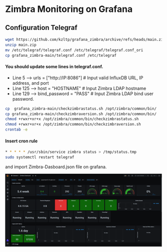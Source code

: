 # Zimbra Monitoring on Grafana
## Configuration Telegraf


```sh
wget https://github.com/kzltp/grafana_zimbra/archive/refs/heads/main.zip
unzip main.zip
mv /etc/telegraf/telegraf.conf /etc/telegraf/telegraf.conf_ori
cp grafana_zimbra-main/telegraf.conf /etc/telegraf
```

#### You should update some lines in telegraf.conf. 
 * Line 5 --> urls = ["http://IP:8086"] # Input valid InfluxDB URL, IP address, and port
 * Line 125 -->    host = "HOSTNAME" # Input Zimbra LDAP hostname
 * Line 129 -->    bind_password = "PASS" # Input Zimbra LDAP bind user password. 

```sh
cp  grafana_zimbra-main/checkzimbrastatus.sh /opt/zimbra/common/bin/
cp grafana_zimbra-main/checkzimbraversion.sh /opt/zimbra/common/bin/
chmod +rwxr+xr+x /opt/zimbra/common/bin/checkzimbrastatus.sh
chmod +rwxr+xr+x /opt/zimbra/common/bin/checkzimbraversion.sh
crontab -e
```

#### Insert cron rule
```sh
* * * * * /usr/sbin/service zimbra status > /tmp/status.tmp
sudo systemctl restart telegraf
```
and import Zimbra-Dasboard.json file on grafana.

![Screenshot](screenshot.png)

